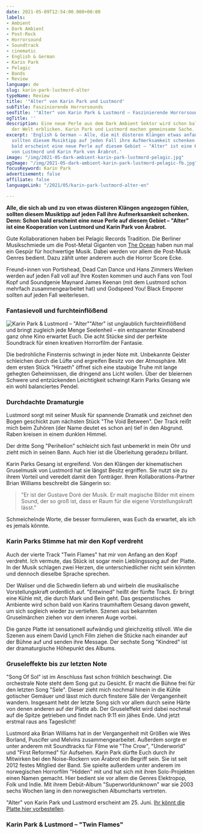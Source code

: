 ```yaml
---
date: 2021-05-09T12:54:00.000+00:00
labels:
- Ambient
- Dark Ambient
- Post-Rock
- Horrorsound
- Soundtrack
- cinematic
- English & German
- Karin Park
- Pelagic
- Bands
- Review
language: de
slug: karin-park-lustmord-alter
typeName: Review
title: '"Alter" von Karin Park und Lustmord'
subTitle: Faszinierende Horrorsounds
seoTitle: '"Alter" von Karin Park & Lustmord – Faszinierende Horrorsounds'
ogTitle: ''
description: Eine neue Perle aus dem Dark Ambient Sektor wird schon bald das Licht
  der Welt erblicken. Karin Park und Lustmord machen gemeinsame Sache.
excerpt: 'English & German – Alle, die mit düsteren Klängen etwas anfangen können,
  sollten diesem Musiktipp auf jeden Fall ihre Aufmerksamkeit schenken. Denn: Schon
  bald erscheint eine neue Perle auf diesem Gebiet – "Alter" ist eine Kooperation
  von Lustmord und Karin Park von Årabrot.'
image: "/img/2021-05-dark-ambient-karin-park-lustmord-pelagic.jpg"
ogImage: "/img/2021-05-dark-ambient-karin-park-lustmord-pelagic-fb.jpg"
focusKeyword: Karin Park
advertisement: false
affiliate: false
languageLink: "/2021/05/karin-park-lustmord-alter-en"

---
```

**Alle, die sich ab und zu von etwas düsteren Klängen angezogen fühlen, sollten diesem Musiktipp auf jeden Fall ihre Aufmerksamkeit schenken. Denn: Schon bald erscheint eine neue Perle auf diesem Gebiet – "Alter" ist eine Kooperation von Lustmord und Karin Park von Årabrot.**

Gute Kollaborationen haben bei Pelagic Records Tradition. Die Berliner Musikschmiede um die Post-Metal Giganten von [The Ocean](/2020/09/the-ocean-robin-staps-interview/) haben nun mal ein Gespür für hochwertige Musik. Dabei werden vor allem die Post-Musik Genres bedient. Dazu zählt unter anderem auch die Horror Score Ecke.

Freund⋆innen von Portishead, Dead Can Dance und Hans Zimmers Werken werden auf jeden Fall voll auf Ihre Kosten kommen und auch Fans von Tool Kopf und Soundgenie Maynard James Keenan (mit dem Lustmord schon mehrfach zusammengearbeitet hat) und Godspeed You! Black Emporer sollten auf jeden Fall weiterlesen.

### Fantasievoll und furchteinflößend

![Karin Park & Lustmord – "Alter"](/img/2021-05-alter-karin-park-lustmord-pelagic.jpg 'Karin Park & Lustmord – "Alter"')"Alter" ist unglaublich furchteinflößend und bringt zugleich jede Menge Seelenheil – ein entspannter Kinoabend ganz ohne Kino erwartet Euch. Die acht Stücke sind der perfekte Soundtrack für einen kreativen Horrorfilm der Fantasie.

Die bedrohliche Finsternis schwingt in jeder Note mit. Unbekannte Geister schleichen durch die Lüfte und ergreifen Besitz von der Atmosphäre. Mit dem ersten Stück "Hiraeth" öffnet sich eine staubige Truhe mit lange gehegten Geheimnissen, die dringend ans Licht wollen. Über der bleiernen Schwere und entzückenden Leichtigkeit schwingt Karin Parks Gesang wie ein wohl balanciertes Pendel.

### Durchdachte Dramaturgie

Lustmord sorgt mit seiner Musik für spannende Dramatik und zeichnet den Bogen geschickt zum nächsten Stück "The Void Between". Der Track reißt mich beim Zuhören (der Name deutet es schon an) tief in den Abgrund. Raben kreisen in einem dunklen Himmel.

Der dritte Song "Perihelion" schleicht sich fast unbemerkt in mein Ohr und zieht mich in seinen Bann. Auch hier ist die Überleitung geradezu brillant.

Karin Parks Gesang ist ergreifend. Von den Klängen der kinematischen Gruselmusik von Lustmord hat sie längst Besitz ergriffen. Sie nutzt sie zu ihrem Vorteil und veredelt damit den Tonträger. Ihren Kollaborations-Partner Brian Williams beschreibt die Sängerin so:

> "Er ist der Gustave Doré der Musik. Er malt magische Bilder mit einem Sound, der so groß ist, dass er Raum für die eigene Vorstellungskraft lässt."

Schmeichelnde Worte, die besser formulieren, was Euch da erwartet, als ich es jemals könnte.

### Karin Parks Stimme hat mir den Kopf verdreht

Auch der vierte Track "Twin Flames" hat mir von Anfang an den Kopf verdreht. Ich vermute, das Stück ist sogar mein Lieblingssong auf der Platte. In der Musik schlagen zwei Herzen, die unterschiedlicher nicht sein könnten und dennoch dieselbe Sprache sprechen.

Der Waliser und die Schwedin liefern ab und wirbeln die musikalische Vorstellungskraft ordentlich auf. "Entwined" heißt der fünfte Track. Er bringt eine Kühle mit, die durch Mark und Bein geht. Das gespenstisches Ambiente wird schon bald von Karins traumhaftem Gesang davon geweht, um sich sogleich wieder zu vertiefen. Szenen aus bekannten Gruselmärchen ziehen vor dem inneren Auge vorbei.

Die ganze Platte ist sensationell aufwändig und gleichzeitig stilvoll. Wie die Szenen aus einem David Lynch Film ziehen die Stücke nach einander auf der Bühne auf und senden ihre Message. Der sechste Song "Kindred" ist der dramaturgische Höhepunkt des Albums.

### Gruseleffekte bis zur letzten Note

"Song Of Sol" ist im Anschluss fast schon fröhlich beschwingt. Die orchestrale Note steht dem Song gut zu Gesicht. Er macht die Bühne frei für den letzten Song "Sele". Dieser zieht mich nochmal hinein in die Kühle gotischer Gemäuer und lässt mich durch finstere Säle der Vergangenheit wandern. Insgesamt hebt der letzte Song sich vor allem durch seine Härte von denen anderen auf der Platte ab. Der Gruseleffekt wird dabei nochmal auf die Spitze getrieben und findet nach 9:11 ein jähes Ende. Und jetzt erstmal raus ans Tageslicht!

Lustmord aka Brian Williams hat in der Vergangenheit mit Größen wie Wes Borland, Puscifer und Melvins zusammengearbeitet. Außerdem sorgte er unter anderem mit Soundtracks für Filme wie "The Crow", "Underworld" und "First Reformed" für Aufsehen. Karin Park dürfte Euch durch ihr Mitwirken bei den Noise-Rockern von Årabrot ein Begriff sein. Sie ist seit 2012 festes Mitglied der Band. Sie spielte außerdem unter anderem im norwegischen Horrorfilm "Hidden" mit und hat sich mit ihren Solo-Projekten einen Namen gemacht. Hier bedient sie vor allem die Genres Elektropop, Folk und Indie. Mit ihrem Debüt-Album "Superworldunknown" war sie 2003 sechs Wochen lang in den norwegischen Albumcharts vertreten.

"Alter" von Karin Park und Lustmord erscheint am 25. Juni. [Ihr könnt die Platte hier vorbestellen](https://pelagic-records.com/product/lustmord-karin-park-alter-2lp/).

### Karin Park & Lustmord – "Twin Flames"

<YouTube id="hzDb-7IKLy4" />